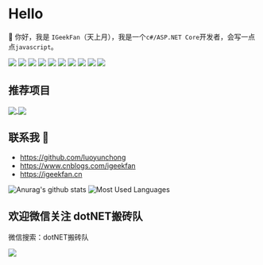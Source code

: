 # Hello

 👋 你好，我是 `IGeekFan`（天上月），我是一个`c#/ASP.NET Core`开发者，会写一点点`javascript`。
 
![](https://img.shields.io/badge/OS-Win11-informational?style=flat&logo=<LOGO_NAME>&logoColor=white&color=2bbc8a)
![](https://img.shields.io/badge/Editor-VisualStudio2022-informational?style=flat&logo=<LOGO_NAME>&logoColor=white&color=2bbc8a)
![](https://img.shields.io/badge/Code-Csharp-informational?style=flat&logo=<LOGO_NAME>&logoColor=white&color=2bbc8a)
![](https://img.shields.io/badge/Code-JavaScript-informational?style=flat&logo=<LOGO_NAME>&logoColor=white&color=2bbc8a)
![](https://img.shields.io/badge/Code-Vue-informational?style=flat&logo=<LOGO_NAME>&logoColor=white&color=2bbc8a)
![](https://img.shields.io/badge/Code-Python-informational?style=flat&logo=<LOGO_NAME>&logoColor=white&color=2bbc8a)
![](https://img.shields.io/badge/Code-Go-informational?style=flat&logo=<LOGO_NAME>&logoColor=white&color=2bbc8a)
![](https://img.shields.io/badge/Tools-Docker-informational?style=flat&logo=<LOGO_NAME>&logoColor=white&color=2bbc8a)
![](https://img.shields.io/badge/Tools-AzureDevops-informational?style=flat&logo=<LOGO_NAME>&logoColor=white&color=2bbc8a)
![](https://img.shields.io/badge/Shell-PowerShell-informational?style=flat&logo=<LOGO_NAME>&logoColor=white&color=2bbc8a)

## 推荐项目
<a href="https://github.com/luoyunchong/freekit">
  <img align="center" src="https://github-readme-stats.vercel.app/api/pin/?username=luoyunchong&repo=freekit&title_color=fff&icon_color=f9f9f9&text_color=9f9f9f&bg_color=151515" />
</a>
<a href="https://github.com/luoyunchong/igeekfan-docs">
  <img align="center" src="https://github-readme-stats.vercel.app/api/pin/?username=luoyunchong&repo=igeekfan-docs&title_color=fff&icon_color=f9f9f9&text_color=9f9f9f&bg_color=151515" />
</a>

##  联系我 💬

- <https://github.com/luoyunchong>
- <https://www.cnblogs.com/igeekfan>
- <https://igeekfan.cn>

![Anurag's github stats](https://github-readme-stats.vercel.app/api?username=luoyunchong&show_icons=true&theme=radical)
![Most Used Languages](https://github-readme-stats.vercel.app/api/top-langs/?username=luoyunchong&theme=dark&layout=compact)



## 欢迎微信关注 dotNET搬砖队

微信搜索：dotNET搬砖队

<img class="QR-img" src="https://github.com/luoyunchong/vovo-docs/blob/master/docs/.vuepress/public/images/wechat.png?raw=true">
